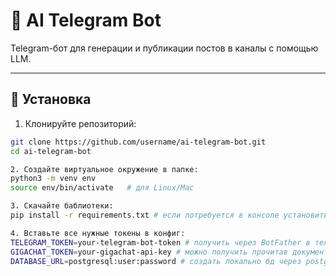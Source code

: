 # 🤖 AI Telegram Bot

Telegram-бот для генерации и публикации постов в каналы с помощью LLM.  

---

## 🚀 Установка

1. Клонируйте репозиторий:
```bash
git clone https://github.com/username/ai-telegram-bot.git
cd ai-telegram-bot

2. Создайте виртуальное окружение в папке:
python3 -m venv env
source env/bin/activate   # для Linux/Mac

3. Скачайте баблиотеки:
pip install -r requirements.txt # если потребуется в консоле установить что-то дополнительно, установите

4. Вставьте все нужные токены в конфиг:
TELEGRAM_TOKEN=your-telegram-bot-token # получить через BotFather в телеграмм
GIGACHAT_TOKEN=your-gigachat-api-key # можно получить прочитав документацию на сайте
DATABASE_URL=postgresql:user:password # создать локально бд через postgres

